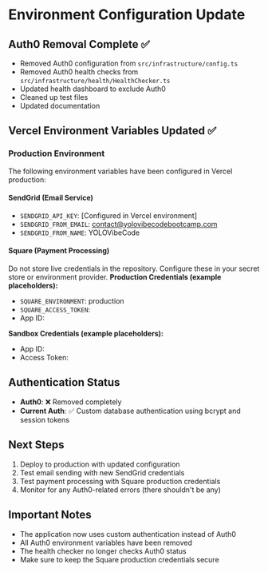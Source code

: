 # Environment Configuration Update

## Auth0 Removal Complete ✅
- Removed Auth0 configuration from `src/infrastructure/config.ts`
- Removed Auth0 health checks from `src/infrastructure/health/HealthChecker.ts`
- Updated health dashboard to exclude Auth0
- Cleaned up test files
- Updated documentation

## Vercel Environment Variables Updated ✅

### Production Environment
The following environment variables have been configured in Vercel production:

#### SendGrid (Email Service)
- `SENDGRID_API_KEY`: [Configured in Vercel environment]
- `SENDGRID_FROM_EMAIL`: contact@yolovibecodebootcamp.com
- `SENDGRID_FROM_NAME`: YOLOVibeCode

#### Square (Payment Processing)
Do not store live credentials in the repository. Configure these in your secret store or environment provider.
**Production Credentials (example placeholders):**
- `SQUARE_ENVIRONMENT`: production
- `SQUARE_ACCESS_TOKEN`: <redacted>
- App ID: <redacted>

**Sandbox Credentials (example placeholders):**
- App ID: <redacted>
- Access Token: <redacted>

## Authentication Status
- **Auth0**: ❌ Removed completely
- **Current Auth**: ✅ Custom database authentication using bcrypt and session tokens

## Next Steps
1. Deploy to production with updated configuration
2. Test email sending with new SendGrid credentials
3. Test payment processing with Square production credentials
4. Monitor for any Auth0-related errors (there shouldn't be any)

## Important Notes
- The application now uses custom authentication instead of Auth0
- All Auth0 environment variables have been removed
- The health checker no longer checks Auth0 status
- Make sure to keep the Square production credentials secure
